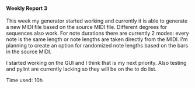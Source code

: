 #### Weekly Report 3
This week my generator started working and currently it is able to generate a new MIDI file based on the source MIDI file. Different degrees for sequences also work. For note durations there are currently 2 modes: every note is the same length or note lengths are taken directly from the MIDI. I'm planning to create an option for randomized note lengths based on the bars in the source MIDI. 

I started working on the GUI and I think that is my next priority. Also testing and pylint are currently lacking so they will be on the to do list.

Time used: 10h